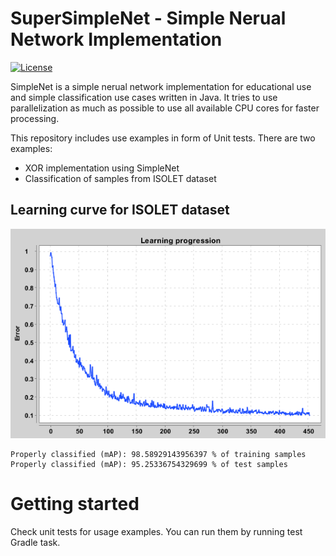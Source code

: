 # SuperSimpleNet - Simple Nerual Network Implementation

[![License](https://img.shields.io/badge/License-GPLv3-blue.svg)](https://github.com/KlemenDEV/SuperSimpleNet/blob/master/LICENSE)

SimpleNet is a simple nerual network implementation for educational use and simple classification use cases
written in Java. It tries to use parallelization as much as possible to use all available CPU cores for
faster processing.

This repository includes use examples in form of Unit tests. There are two examples:
* XOR implementation using SimpleNet
* Classification of samples from ISOLET dataset

## Learning curve for ISOLET dataset

![Learning curve for ISOLET dataset](.github/isolet.png)

```
Properly classified (mAP): 98.58929143956397 % of training samples
Properly classified (mAP): 95.25336754329699 % of test samples
```

# Getting started

Check unit tests for usage examples. You can run them by running test Gradle task.